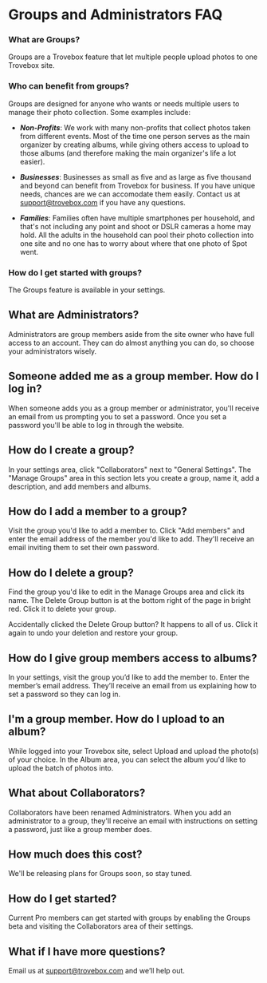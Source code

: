 # Groups and Administrators FAQ

### What are Groups?

Groups are a Trovebox feature that let multiple people upload photos to one Trovebox site. 

### Who can benefit from groups?

Groups are designed for anyone who wants or needs multiple users to manage their photo collection. Some examples include:

* ***Non-Profits***: We work with many non-profits that collect photos taken from different events. Most of the time one person serves as the main organizer by creating albums, while giving others access to upload to those albums (and therefore making the main organizer's life a lot easier).

* ***Businesses***: Businesses as small as five and as large as five thousand and beyond can benefit from Trovebox for business. If you have unique needs, chances are we can accomodate them easily. Contact us at <a href="mailto:support@trovebox.com">support@trovebox.com</a> if you have any questions.

* ***Families***: Families often have multiple smartphones per household, and that's not including any point and shoot or DSLR cameras a home may hold. All the adults in the household can pool their photo collection into one site and no one has to worry about where that one photo of Spot went.

### How do I get started with groups?

The Groups feature is available in your settings.

## What are Administrators?

Administrators are group members aside from the site owner who have full access to an account. They can do almost anything you can do, so choose your administrators wisely.

## Someone added me as a group member. How do I log in?

When someone adds you as a group member or administrator, you'll receive an email from us prompting you to set a password. Once you set a password you'll be able to log in through the website.

## How do I create a group?

In your settings area, click "Collaborators" next to "General Settings". The "Manage Groups" area in this section lets you create a group, name it, add a description, and add members and albums.

## How do I add a member to a group?

Visit the group you'd like to add a member to. Click "Add members" and enter the email address of the member you'd like to add. They'll receive an email inviting them to set their own password.

## How do I delete a group?

Find the group you'd like to edit in the Manage Groups area and click its name. The Delete Group button is at the bottom right of the page in bright red. Click it to delete your group.

Accidentally clicked the Delete Group button? It happens to all of us. Click it again to undo your deletion and restore your group.

## How do I give group members access to albums?

In your settings, visit the group you’d like to add the member to. Enter the member’s email address. They’ll receive an email from us explaining how to set a password so they can log in.

## I'm a group member. How do I upload to an album?

While logged into your Trovebox site, select Upload and upload the photo(s) of your choice. In the Album area, you can select the album you'd like to upload the batch of photos into.

## What about Collaborators?

Collaborators have been renamed Administrators. When you add an administrator to a group, they'll receive an email with instructions on setting a password, just like a group member does.

## How much does this cost?

We'll be releasing plans for Groups soon, so stay tuned.

## How do I get started?

Current Pro members can get started with groups by enabling the Groups beta and visiting the Collaborators area of their settings.

## What if I have more questions?

Email us at <a href=”mailto:support@trovebox.com”>support@trovebox.com</a> and we’ll help out.

